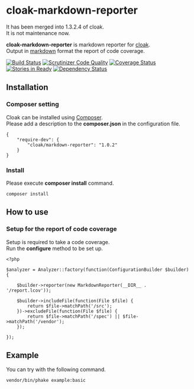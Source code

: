 cloak-markdown-reporter
=======================

It has been merged into 1.3.2.4 of cloak.  
It is not maintenance now.

**cloak-markdown-reporter** is markdown reporter for [cloak](https://github.com/cloak-php/cloak).  
Output in [markdown](http://daringfireball.net/projects/markdown/) format the report of code coverage.

[![Build Status](https://travis-ci.org/cloak-php/cloak-markdown-reporter.svg?branch=master)](https://travis-ci.org/cloak-php/cloak-markdown-reporter)
[![Scrutinizer Code Quality](https://scrutinizer-ci.com/g/cloak-php/cloak-markdown-reporter/badges/quality-score.png?b=master)](https://scrutinizer-ci.com/g/cloak-php/cloak-markdown-reporter/?branch=master)
[![Coverage Status](https://coveralls.io/repos/cloak-php/cloak-markdown-reporter/badge.png)](https://coveralls.io/r/cloak-php/cloak-markdown-reporter)
[![Stories in Ready](https://badge.waffle.io/cloak-php/cloak-markdown-reporter.png?label=ready&title=Ready)](https://waffle.io/cloak-php/cloak-markdown-reporter)
[![Dependency Status](https://www.versioneye.com/user/projects/53fd595af4df15ce92000002/badge.svg?style=flat)](https://www.versioneye.com/user/projects/53fd595af4df15ce92000002)

Installation
------------------------------------------------

### Composer setting

Cloak can be installed using [Composer](https://getcomposer.org/).  
Please add a description to the **composer.json** in the configuration file.

	{
		"require-dev": {
			"cloak/markdown-reporter": "1.0.2"
		}
	}

### Install

Please execute **composer install** command.

	composer install


How to use
------------------------------------------------

### Setup for the report of code coverage

Setup is required to take a code coverage.  
Run the **configure** method to be set up.

	<?php

	$analyzer = Analyzer::factory(function(ConfigurationBuilder $builder) {

		$builder->reporter(new MarkdownReporter(__DIR__ . '/report.lcov'));

    	$builder->includeFile(function(File $file) {
        	return $file->matchPath('/src');
	    })->excludeFile(function(File $file) {
    	    return $file->matchPath('/spec') || $file->matchPath('/vendor');
	    });

	});


Example
------------------------------------------------

You can try with the following command.

	vendor/bin/phake example:basic
